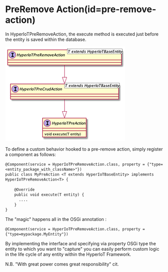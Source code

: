 # PreRemove Action(id=pre-remove-action)

In HyperIoTPreRemoveAction, the execute method is executed just before the entity is saved within the database. 

![Pre Save Action Class Hierarchy](../../images/crud-pre-post-actions/pre-remove-action.png)

To define a custom behavior hooked to a pre-remove action, simply register a component as follows:

```
@Component(service = HyperIoTPreRemoveAction.class, property = {"type=<entity_package_with_className>"})
public class MyPreAction <T extends HyperIoTBaseEntity> implements HyperIoTPreRemoveAction<T> {

    @Override
    public void execute(T entity) {
      ....
    }
}
```

The "magic" happens all in the OSGi annotation :

```
@Component(service = HyperIoTPreRemoveAction.class, property = {"type=mypackage.MyEntity"})
```

By implementing the interface and specifying via property OSGi type the entity to which you want to "capture" you can easily perform custom logic in the life cycle of any entity within the HyperIoT Framework.

N.B. "With great power comes great responsibility" cit.